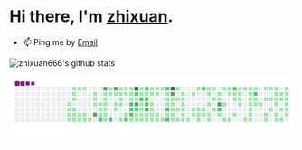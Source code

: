 # Hi there, I'm [zhixuan](https://zhixuan2333.github.io/).


- 📫 Ping me by [Email](mailto:59254886+zhixuan2333@users.noreply.github.com)


![zhixuan666's github stats](https://github-readme-stats.vercel.app/api?username=zhixuan2333&theme=vue&show_icons=true)

![snake gif](https://github.com/zhixuan2333/zhixuan2333/blob/output/github-contribution-grid-snake.gif)
